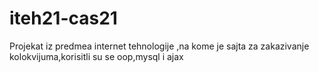 # iteh21-cas21

Projekat iz predmea internet tehnologije ,na kome je sajta za zakazivanje kolokvijuma,korisitli su se oop,mysql i  ajax
